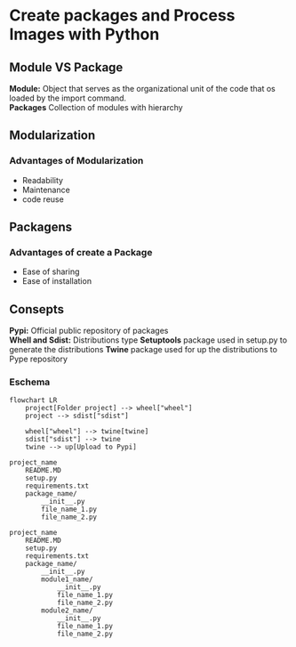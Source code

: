 # Create packages and Process Images with Python

## Module VS Package
**Module:** Object that serves as the organizational unit of the code that os loaded by the import command.  
**Packages** Collection of modules with hierarchy
## Modularization
### Advantages of Modularization
- Readability
- Maintenance
- code reuse
## Packagens
### Advantages of create a Package
- Ease of sharing
- Ease of installation

## Consepts
**Pypi:** Official public repository of packages  
**Whell and Sdist:** Distributions type
**Setuptools** package used in setup.py to generate the distributions
**Twine** package used for up the distributions to Pype repository

### Eschema
```mermaid
flowchart LR
    project[Folder project] --> wheel["wheel"]
    project --> sdist["sdist"]
    
    wheel["wheel"] --> twine[twine]
    sdist["sdist"] --> twine
    twine --> up[Upload to Pypi]
```
```shell
project_name
    README.MD
    setup.py
    requirements.txt
    package_name/
        __init__.py
        file_name_1.py
        file_name_2.py
```
```shell
project_name
    README.MD
    setup.py
    requirements.txt
    package_name/
        __init__.py
        module1_name/
            __init__.py
            file_name_1.py
            file_name_2.py
        module2_name/
            __init__.py
            file_name_1.py
            file_name_2.py
```